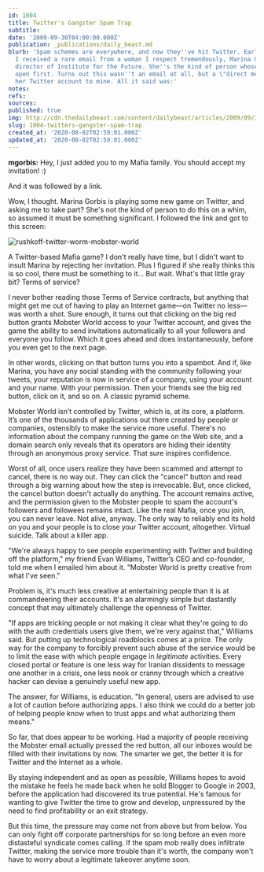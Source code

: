 ```yaml
---
id: 1004
title: Twitter's Gangster Spam Trap
subtitle: 
date: '2009-09-30T04:00:00.000Z'
publication: _publications/daily_beast.md
blurb: 'Spam schemes are everywhere, and now they''ve hit Twitter. Early Monday morning,
  I received a rare email from a woman I respect tremendously, Marina Gorbis, executive
  director of Institute for the Future. She''s the kind of person whose emails you
  open first. Turns out this wasn''t an email at all, but a \"direct message\" from
  her Twitter account to mine. All it said was:'
notes: 
refs: 
sources: 
published: true
img: http://cdn.thedailybeast.com/content/dailybeast/articles/2009/09/30/a-tweet-you-cant-refuse/_jcr_content/body/image_1.img.503.jpg/1337256000000.cached.jpg
slug: 1004-twitters-gangster-spam-trap
created_at: '2020-08-02T02:59:01.000Z'
updated_at: '2020-08-02T02:59:01.000Z'
---
```

**mgorbis:** Hey, I just added you to my Mafia family. You should accept my invitation! :)

And it was followed by a link.

Wow, I thought. Marina Gorbis is playing some new game on Twitter, and asking me to take part? She's not the kind of person to do this on a whim, so assumed it must be something significant. I followed the link and got to this screen:

![rushkoff-twitter-worm-mobster-world](http://cdn.thedailybeast.com/content/dailybeast/articles/2009/09/30/a-tweet-you-cant-refuse/_jcr_content/body/image_1.img.503.jpg/1337256000000.cached.jpg "rushkoff-twitter-worm-mobster-world")

A Twitter-based Mafia game? I don't really have time, but I didn't want to insult Marina by rejecting her invitation. Plus I figured if she really thinks this is so cool, there must be something to it... But wait. What's that little gray bit? Terms of service?

I never bother reading those Terms of Service contracts, but anything that might get me out of having to play an Internet game—on Twitter no less—was worth a shot. Sure enough, it turns out that clicking on the big red button grants Mobster World access to your Twitter account, and gives the game the ability to send invitations automatically to all your followers and everyone you follow. Which it goes ahead and does instantaneously, before you even get to the next page.

In other words, clicking on that button turns you into a spambot. And if, like Marina, you have any social standing with the community following your tweets, your reputation is now in service of a company, using your account and your name. With your permission. Then your friends see the big red button, click on it, and so on. A classic pyramid scheme.

Mobster World isn’t controlled by Twitter, which is, at its core, a platform. It’s one of the thousands of applications out there created by people or companies, ostensibly to make the service more useful. There's no information about the company running the game on the Web site, and a domain search only reveals that its operators are hiding their identity through an anonymous proxy service. That sure inspires confidence.

Worst of all, once users realize they have been scammed and attempt to cancel, there is no way out. They can click the "cancel" button and read through a big warning about how the step is irrevocable. But, once clicked, the cancel button doesn't actually do anything. The account remains active, and the permission given to the Mobster people to spam the account's followers and followees remains intact. Like the real Mafia, once you join, you can never leave. Not alive, anyway. The only way to reliably end its hold on you and your people is to close your Twitter account, altogether. Virtual suicide. Talk about a killer app.

"We're always happy to see people experimenting with Twitter and building off the platform," my friend Evan Williams, Twitter’s CEO and co-founder, told me when I emailed him about it. "Mobster World is pretty creative from what I've seen."

Problem is, it's much less creative at entertaining people than it is at commandeering their accounts. It's an alarmingly simple but dastardly concept that may ultimately challenge the openness of Twitter.

"If apps are tricking people or not making it clear what they're going to do with the auth credentials users give them, we're very against that," Williams said. But putting up technological roadblocks comes at a price. The only way for the company to forcibly prevent such abuse of the service would be to limit the ease with which people engage in *legitimate* activities. Every closed portal or feature is one less way for Iranian dissidents to message one another in a crisis, one less nook or cranny through which a creative hacker can devise a genuinely useful new app.

The answer, for Williams, is education. "In general, users are advised to use a lot of caution before authorizing apps. I also think we could do a better job of helping people know when to trust apps and what authorizing them means."

So far, that does appear to be working. Had a majority of people receiving the Mobster email actually pressed the red button, all our inboxes would be filled with their invitations by now. The smarter we get, the better it is for Twitter and the Internet as a whole.

By staying independent and as open as possible, Williams hopes to avoid the mistake he feels he made back when he sold Blogger to Google in 2003, before the application had discovered its true potential. He's famous for wanting to give Twitter the time to grow and develop, unpressured by the need to find profitability or an exit strategy.

But this time, the pressure may come not from above but from below. You can only fight off corporate partnerships for so long before an even more distasteful syndicate comes calling. If the spam mob really does infiltrate Twitter, making the service more trouble than it's worth, the company won't have to worry about a legitimate takeover anytime soon.
